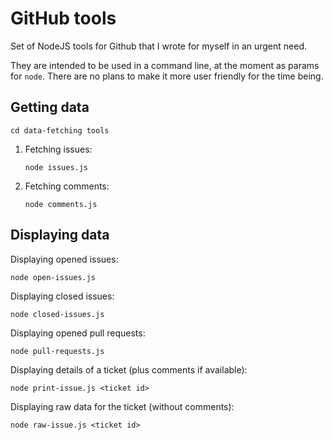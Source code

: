 # GitHub tools

Set of NodeJS tools for Github that I wrote for myself in an urgent need.

They are intended to be used in a command line, at the moment as params for `node`. There are no plans to make it more user friendly for the time being.

## Getting data

```
cd data-fetching tools
``` 

1. Fetching issues:
    ```
    node issues.js
    ```
2. Fetching comments:
    ```
    node comments.js
    ```
  
  
## Displaying data

Displaying opened issues:

```
node open-issues.js
```

Displaying closed issues:

```
node closed-issues.js
```

Displaying opened pull requests:

```
node pull-requests.js
```

Displaying details of a ticket (plus comments if available):

```
node print-issue.js <ticket id>
```

Displaying raw data for the ticket (without comments):

```
node raw-issue.js <ticket id>
```